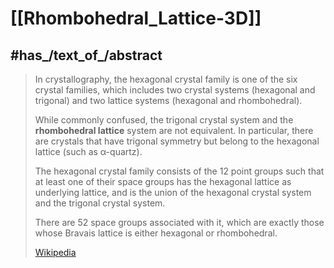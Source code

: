 
# [[Rhombohedral_Lattice-3D]] 

## #has_/text_of_/abstract 

> In crystallography, the hexagonal crystal family is one of the six crystal families, 
> which includes two crystal systems (hexagonal and trigonal) 
> and two lattice systems (hexagonal and rhombohedral). 
> 
> While commonly confused, 
> the trigonal crystal system and the **rhombohedral lattice** system are not equivalent. 
> In particular, there are crystals that have trigonal symmetry 
> but belong to the hexagonal lattice (such as α-quartz).
>
> The hexagonal crystal family consists of the 12 point groups 
> such that at least one of their space groups has the hexagonal lattice as underlying lattice, 
> and is the union of the hexagonal crystal system and the trigonal crystal system. 
> 
> There are 52 space groups associated with it, 
> which are exactly those whose Bravais lattice is either hexagonal or rhombohedral.
>
> [Wikipedia](https://en.wikipedia.org/wiki/Hexagonal%20crystal%20family) 

